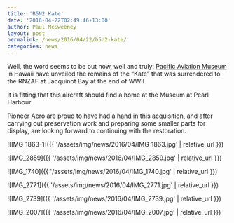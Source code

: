 ```yaml
---
title: 'B5N2 Kate'
date: '2016-04-22T02:49:46+13:00'
author: Paul McSweeney
layout: post
permalink: /news/2016/04/22/b5n2-kate/
categories: news
---
```


Well, the word seems to be out now, well and truly: [Pacific Aviation Museum](https://www.pacificaviationmuseum.org/) in Hawaii have unveiled the remains of the “Kate” that was surrendered to the RNZAF at Jacquinot Bay at the end of WWII.

It is fitting that this aircraft should find a home at the Museum at Pearl Harbour. 

Pioneer Aero are proud to have had a hand in this acquisition, and after carrying out preservation work and preparing some smaller parts for display, are looking forward to continuing with the restoration.

![IMG_1863-1]({{ '/assets/img/news/2016/04/IMG_1863.jpg' | relative_url }})

![IMG_2859]({{ '/assets/img/news/2016/04/IMG_2859.jpg' | relative_url }})

![IMG_1740]({{ '/assets/img/news/2016/04/IMG_1740.jpg' | relative_url }})

![IMG_2771]({{ '/assets/img/news/2016/04/IMG_2771.jpg' | relative_url }})

![IMG_2739]({{ '/assets/img/news/2016/04/IMG_2739.jpg' | relative_url }})

![IMG_2007]({{ '/assets/img/news/2016/04/IMG_2007.jpg' | relative_url }})
